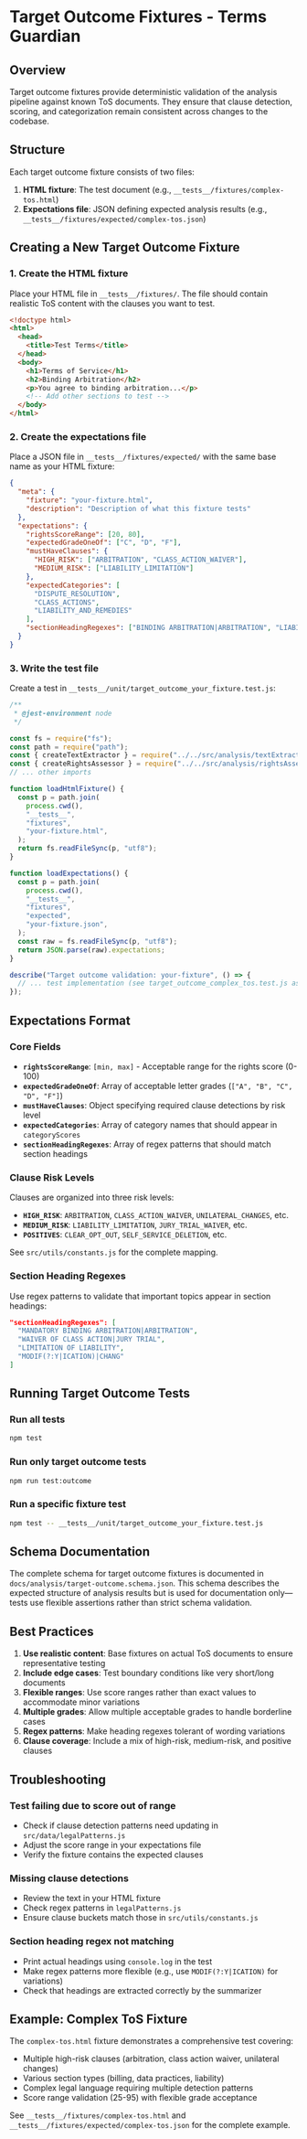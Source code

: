 # Target Outcome Fixtures - Terms Guardian

## Overview

Target outcome fixtures provide deterministic validation of the analysis pipeline against known ToS documents. They ensure that clause detection, scoring, and categorization remain consistent across changes to the codebase.

## Structure

Each target outcome fixture consists of two files:

1. **HTML fixture**: The test document (e.g., `__tests__/fixtures/complex-tos.html`)
2. **Expectations file**: JSON defining expected analysis results (e.g., `__tests__/fixtures/expected/complex-tos.json`)

## Creating a New Target Outcome Fixture

### 1. Create the HTML fixture

Place your HTML file in `__tests__/fixtures/`. The file should contain realistic ToS content with the clauses you want to test.

```html
<!doctype html>
<html>
  <head>
    <title>Test Terms</title>
  </head>
  <body>
    <h1>Terms of Service</h1>
    <h2>Binding Arbitration</h2>
    <p>You agree to binding arbitration...</p>
    <!-- Add other sections to test -->
  </body>
</html>
```

### 2. Create the expectations file

Place a JSON file in `__tests__/fixtures/expected/` with the same base name as your HTML fixture:

```json
{
  "meta": {
    "fixture": "your-fixture.html",
    "description": "Description of what this fixture tests"
  },
  "expectations": {
    "rightsScoreRange": [20, 80],
    "expectedGradeOneOf": ["C", "D", "F"],
    "mustHaveClauses": {
      "HIGH_RISK": ["ARBITRATION", "CLASS_ACTION_WAIVER"],
      "MEDIUM_RISK": ["LIABILITY_LIMITATION"]
    },
    "expectedCategories": [
      "DISPUTE_RESOLUTION",
      "CLASS_ACTIONS",
      "LIABILITY_AND_REMEDIES"
    ],
    "sectionHeadingRegexes": ["BINDING ARBITRATION|ARBITRATION", "LIABILITY"]
  }
}
```

### 3. Write the test file

Create a test in `__tests__/unit/target_outcome_your_fixture.test.js`:

```javascript
/**
 * @jest-environment node
 */

const fs = require("fs");
const path = require("path");
const { createTextExtractor } = require("../../src/analysis/textExtractor");
const { createRightsAssessor } = require("../../src/analysis/rightsAssessor");
// ... other imports

function loadHtmlFixture() {
  const p = path.join(
    process.cwd(),
    "__tests__",
    "fixtures",
    "your-fixture.html",
  );
  return fs.readFileSync(p, "utf8");
}

function loadExpectations() {
  const p = path.join(
    process.cwd(),
    "__tests__",
    "fixtures",
    "expected",
    "your-fixture.json",
  );
  const raw = fs.readFileSync(p, "utf8");
  return JSON.parse(raw).expectations;
}

describe("Target outcome validation: your-fixture", () => {
  // ... test implementation (see target_outcome_complex_tos.test.js as template)
});
```

## Expectations Format

### Core Fields

- **`rightsScoreRange`**: `[min, max]` - Acceptable range for the rights score (0-100)
- **`expectedGradeOneOf`**: Array of acceptable letter grades (`["A", "B", "C", "D", "F"]`)
- **`mustHaveClauses`**: Object specifying required clause detections by risk level
- **`expectedCategories`**: Array of category names that should appear in `categoryScores`
- **`sectionHeadingRegexes`**: Array of regex patterns that should match section headings

### Clause Risk Levels

Clauses are organized into three risk levels:

- **`HIGH_RISK`**: `ARBITRATION`, `CLASS_ACTION_WAIVER`, `UNILATERAL_CHANGES`, etc.
- **`MEDIUM_RISK`**: `LIABILITY_LIMITATION`, `JURY_TRIAL_WAIVER`, etc.
- **`POSITIVES`**: `CLEAR_OPT_OUT`, `SELF_SERVICE_DELETION`, etc.

See `src/utils/constants.js` for the complete mapping.

### Section Heading Regexes

Use regex patterns to validate that important topics appear in section headings:

```json
"sectionHeadingRegexes": [
  "MANDATORY BINDING ARBITRATION|ARBITRATION",
  "WAIVER OF CLASS ACTION|JURY TRIAL",
  "LIMITATION OF LIABILITY",
  "MODIF(?:Y|ICATION)|CHANG"
]
```

## Running Target Outcome Tests

### Run all tests

```bash
npm test
```

### Run only target outcome tests

```bash
npm run test:outcome
```

### Run a specific fixture test

```bash
npm test -- __tests__/unit/target_outcome_your_fixture.test.js
```

## Schema Documentation

The complete schema for target outcome fixtures is documented in `docs/analysis/target-outcome.schema.json`. This schema describes the expected structure of analysis results but is used for documentation only—tests use flexible assertions rather than strict schema validation.

## Best Practices

1. **Use realistic content**: Base fixtures on actual ToS documents to ensure representative testing
2. **Include edge cases**: Test boundary conditions like very short/long documents
3. **Flexible ranges**: Use score ranges rather than exact values to accommodate minor variations
4. **Multiple grades**: Allow multiple acceptable grades to handle borderline cases
5. **Regex patterns**: Make heading regexes tolerant of wording variations
6. **Clause coverage**: Include a mix of high-risk, medium-risk, and positive clauses

## Troubleshooting

### Test failing due to score out of range

- Check if clause detection patterns need updating in `src/data/legalPatterns.js`
- Adjust the score range in your expectations file
- Verify the fixture contains the expected clauses

### Missing clause detections

- Review the text in your HTML fixture
- Check regex patterns in `legalPatterns.js`
- Ensure clause buckets match those in `src/utils/constants.js`

### Section heading regex not matching

- Print actual headings using `console.log` in the test
- Make regex patterns more flexible (e.g., use `MODIF(?:Y|ICATION)` for variations)
- Check that headings are extracted correctly by the summarizer

## Example: Complex ToS Fixture

The `complex-tos.html` fixture demonstrates a comprehensive test covering:

- Multiple high-risk clauses (arbitration, class action waiver, unilateral changes)
- Various section types (billing, data practices, liability)
- Complex legal language requiring multiple detection patterns
- Score range validation (25-95) with flexible grade acceptance

See `__tests__/fixtures/complex-tos.html` and `__tests__/fixtures/expected/complex-tos.json` for the complete example.


